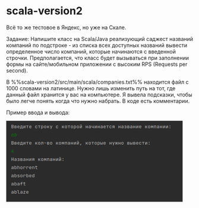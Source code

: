 # scala-version2

Всё то же тестовое в Яндекс, но уже на Скале.

Задание: Напишите класс на Scala/Java реализующий саджест названий компаний по подстроке - из списка всех доступных названий вывести определенное число компаний, которые начинаются с введенной строчки. Предполагается, что класс будет вызываться при заполнении формы на сайте/мобильном приложении с высоким RPS (Requests per second).

В %%scala-version2/src/main/scala/companies.txt%% находится файл с 1000 словами на латинице. Нужно лишь изменить путь на тот, где данный файл хранится у вас на компьютере. Я вывела подсказки, чтобы было легче понять когда что нужно набрать. В коде есть комментарии.

Пример ввода и вывода:

![](https://github.com/malevinsky/scala-version2/blob/master/src/main/scala/picture/Screenshot%20from%202021-02-28%2012-28-12.png)
